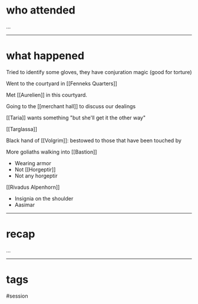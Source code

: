 # who attended

...

---
# what happened

Tried to identify some gloves, they have conjuration magic (good for torture)

Went to the courtyard in [[Fenneks Quarters]]

Met [[Aurelien]] in this courtyard.

Going to the [[merchant hall]] to discuss our dealings

[[Taria]] wants something "but she'll get it the other way"

[[Targlassa]]

Black hand of [[Volgrim]]: bestowed to those that have been touched by

More goliaths walking into [[Bastion]]
- Wearing armor
- Not [[Horgeptir]]
- Not any horgeptir

[[Rivadus Alpenhorn]]
- Insignia on the shoulder
- Aasimar

---
# recap

...

---
# tags

#session